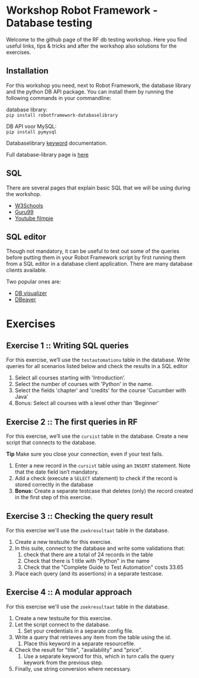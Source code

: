 # Workshop Robot Framework - Database testing
Welcome to the github page of the RF db testing workshop.
Here you find useful links, tips & tricks and after the workshop also solutions for the exercises.

## Installation
For this workshop you need, next to Robot Framework, the database library and the python DB API package.
You can install them by running the following commands in your commandline:

database library:  
`pip install robotframework-databaselibrary`

DB API voor MySQL:  
`pip install pymysql`

Databaselibrary [keyword](http://franz-see.github.io/Robotframework-Database-Library/api/1.2.2/DatabaseLibrary.html) documentation.

Full database-library page is [here](http://franz-see.github.io/Robotframework-Database-Library/)

## SQL
There are several pages that explain basic SQL that we will be using during the workshop.

 - [W3Schools](https://www.w3schools.com/sql/)
 - [Guru99](https://www.guru99.com/sql.html)
 - [Youtube filmpje](https://www.youtube.com/watch?v=OfM5lC-7R4Y)

## SQL editor
Though not mandatory, it can be useful to test out some of the queries before putting them in your Robot Framework script by first running them from a SQL editor in a database client application. There are many database clients available. 

Two popular ones are:
 - [DB visualizer](https://www.dbvis.com/download/11.0)
 - [DBeaver](https://dbeaver.io/)

# Exercises

## Exercise 1 :: Writing SQL queries

For this exercise, we’ll use the `testautomationu` table in the database.
Write queries for all scenarios listed below and check the results in a SQL editor

1. Select all courses starting with 'Introduction’.
1. Select the number of courses with 'Python' in the name.
1. Select the fields 'chapter' and 'credits' for the course 'Cucumber with Java’
1. Bonus: Select all courses with a level other than 'Beginner'

## Exercise 2 :: The first queries in RF
For this exercise, we’ll use the `cursist` table in the database.
Create a new script that connects to the database.

**Tip** Make sure you close your connection, even if your test fails.

1. Enter a new record in the `cursist` table using an `INSERT` statement. Note that the date field isn’t mandatory.
1. Add a check (execute a `SELECT` statement) to check if the record is stored correctly in the database
1. **Bonus:** Create a separate testcase that deletes (only) the record created in the first step of this exercise.

## Exercise 3 :: Checking the query result
For this exercise we'll use the `zoekresultaat` table in the database.

1. Create a new testsuite for this exercise.
1. In this suite, connect to the database and write some validations that:
    1. check that there are a total of 24 records in the table
    1. Check that there is 1 title with "Python" in the name
    1. Check that the "Complete Guide to Test Automation" costs 33.65
1. Place each query (and its assertions) in a separate testcase.

## Exercise 4 :: A modular approach
For this exercise we'll use the `zoekresultaat` table in the database.

1. Create a new testsuite for this exercise.
1. Let the script connect to the database.
    1. Set your credentials in a separate config file.
1. Write a query that retrieves any item from the table using the id.
    1. Place this keyword in a separate resourcefile.
1. Check the result for "title", "availability" and "price".
    1. Use a separate keyword for this, which in turn calls the query keywork from the previous step.
1. Finally, use string conversion where necessary.